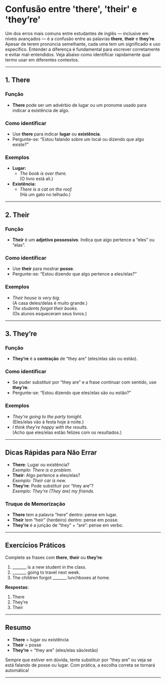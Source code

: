 
# Confusão entre 'there', 'their' e 'they’re'

Um dos erros mais comuns entre estudantes de inglês — inclusive em níveis avançados — é a confusão entre as palavras **there**, **their** e **they’re**. Apesar de terem pronúncia semelhante, cada uma tem um significado e uso específico. Entender a diferença é fundamental para escrever corretamente e evitar mal-entendidos. Veja abaixo como identificar rapidamente qual termo usar em diferentes contextos.

---

## 1. **There**

### **Função**
- **There** pode ser um advérbio de lugar ou um pronome usado para indicar a existência de algo.

### **Como identificar**
- Use **there** para indicar **lugar** ou **existência**.
- Pergunte-se: “Estou falando sobre um local ou dizendo que algo existe?”

### **Exemplos**
- **Lugar:**  
  - *The book is over there.*  
    (O livro está ali.)
- **Existência:**  
  - *There is a cat on the roof.*  
    (Há um gato no telhado.)

---

## 2. **Their**

### **Função**
- **Their** é um **adjetivo possessivo**. Indica que algo pertence a “eles” ou “elas”.

### **Como identificar**
- Use **their** para mostrar **posse**.
- Pergunte-se: “Estou dizendo que algo pertence a eles/elas?”

### **Exemplos**
- *Their house is very big.*  
  (A casa deles/delas é muito grande.)
- *The students forgot their books.*  
  (Os alunos esqueceram seus livros.)

---

## 3. **They’re**

### **Função**
- **They’re** é a **contração** de “they are” (eles/elas são ou estão).

### **Como identificar**
- Se puder substituir por “they are” e a frase continuar com sentido, use **they’re**.
- Pergunte-se: “Estou dizendo que eles/elas são ou estão?”

### **Exemplos**
- *They’re going to the party tonight.*  
  (Eles/elas vão à festa hoje à noite.)
- *I think they’re happy with the results.*  
  (Acho que eles/elas estão felizes com os resultados.)

---

## **Dicas Rápidas para Não Errar**

- **There**: Lugar ou existência?  
  *Exemplo: There is a problem.*
- **Their**: Algo pertence a eles/elas?  
  *Exemplo: Their car is new.*
- **They’re**: Pode substituir por “they are”?  
  *Exemplo: They’re (They are) my friends.*

### **Truque de Memorização**
- **There** tem a palavra “here” dentro: pense em lugar.
- **Their** tem “heir” (herdeiro) dentro: pense em posse.
- **They’re** é a junção de “they” + “are”: pense em verbo.

---

## **Exercícios Práticos**

Complete as frases com **there**, **their** ou **they’re**:

1. _______ is a new student in the class.
2. _______ going to travel next week.
3. The children forgot _______ lunchboxes at home.

**Respostas:**
1. There
2. They’re
3. Their

---

## **Resumo**

- **There** = lugar ou existência
- **Their** = posse
- **They’re** = “they are” (eles/elas são/estão)

Sempre que estiver em dúvida, tente substituir por “they are” ou veja se está falando de posse ou lugar. Com prática, a escolha correta se tornará automática!

---
```
